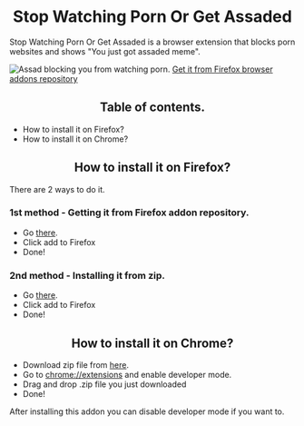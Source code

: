 <h1 align="center">Stop Watching Porn Or Get Assaded</h1>
<p>Stop Watching Porn Or Get Assaded is a browser extension that blocks porn websites and shows "You just got assaded meme".</p>
<img src="https://cdn.discordapp.com/attachments/653672198736969739/744824739238772776/unknown.png" alt="Assad blocking you from watching porn.">
<a href="https://addons.mozilla.org/pl/addon/stopwatchingpornorgetassaded">Get it from Firefox browser addons repository</a>

<h2 align="center">Table of contents.</h2>
<ul>
 <li>How to install it on Firefox?</li>
 <li>How to install it on Chrome?</li>
</ul>

<h2 align="center">How to install it on Firefox?</h2>
<p>There are 2 ways to do it.</p>
<h3>1st method - Getting it from Firefox addon repository.</h3>
<ul>
 <li>Go <a href="https://addons.mozilla.org/pl/addon/stopwatchingpornorgetassaded">there</a>.</li>
 <li>Click add to Firefox</li>
 <li>Done!</li>
</ul>

<h3>2nd method - Installing it from zip.</h3>
<ul>
 <li>Go <a href="https://addons.mozilla.org/pl/addon/stopwatchingpornorgetassaded">there</a>.</li>
 <li>Click add to Firefox</li>
 <li>Done!</li>
</ul>

<h2 align="center">How to install it on Chrome?</h2>
<ul>
 <li>Download zip file from <a href="https://github.com/Indexerrowaty/StopWatchingPornOrGetAssaded/releases/tag/v1.0">here</a>.</li>
 <li>Go to <a href="chrome://extensions">chrome://extensions</a> and enable developer mode.</li>
 <li>Drag and drop .zip file you just downloaded</li>
 <li>Done!</li>
</ul>
<p>After installing this addon you can disable developer mode if you want to.</p>
